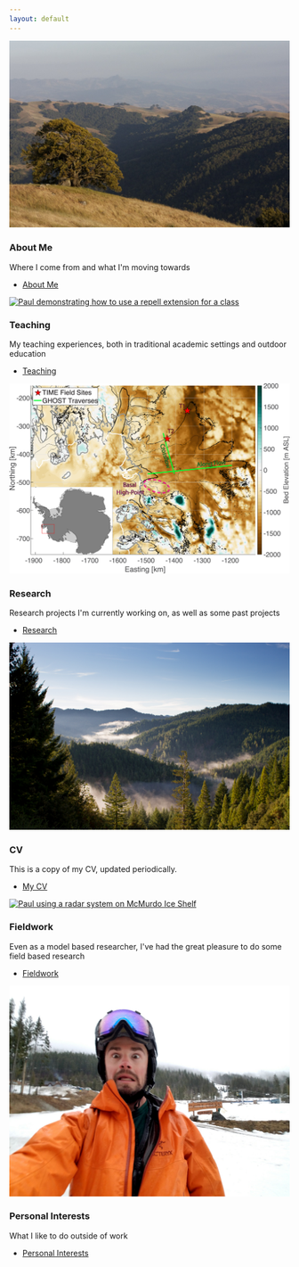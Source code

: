 ```yaml
---
layout: default
---
```


<!-- <\!-- Section -\-> -->
<!-- <section> -->
<!-- 	<header class="major"> -->
<!-- 		<h2>Erat lacinia</h2> -->
<!-- 	</header> -->
<!-- 	<div class="features"> -->
<!-- 		<article> -->
<!-- 			<span class="icon fa-diamond"></span> -->
<!-- 			<div class="content"> -->
<!-- 				<h3>Portitor ullamcorper</h3> -->
<!-- 				<p>Aenean ornare velit lacus, ac varius enim lorem ullamcorper dolore. Proin aliquam facilisis ante interdum. Sed nulla amet lorem feugiat tempus aliquam.</p> -->
<!-- 			</div> -->
<!-- 		</article> -->
<!-- 		<article> -->
<!-- 			<span class="icon fa-paper-plane"></span> -->
<!-- 			<div class="content"> -->
<!-- 				<h3>Sapien veroeros</h3> -->
<!-- 				<p>Aenean ornare velit lacus, ac varius enim lorem ullamcorper dolore. Proin aliquam facilisis ante interdum. Sed nulla amet lorem feugiat tempus aliquam.</p> -->
<!-- 			</div> -->
<!-- 		</article> -->
<!-- 		<article> -->
<!-- 			<span class="icon fa-rocket"></span> -->
<!-- 			<div class="content"> -->
<!-- 				<h3>Quam lorem ipsum</h3> -->
<!-- 				<p>Aenean ornare velit lacus, ac varius enim lorem ullamcorper dolore. Proin aliquam facilisis ante interdum. Sed nulla amet lorem feugiat tempus aliquam.</p> -->
<!-- 			</div> -->
<!-- 		</article> -->
<!-- 		<article> -->
<!-- 			<span class="icon fa-signal"></span> -->
<!-- 			<div class="content"> -->
<!-- 				<h3>Sed magna finibus</h3> -->
<!-- 				<p>Aenean ornare velit lacus, ac varius enim lorem ullamcorper dolore. Proin aliquam facilisis ante interdum. Sed nulla amet lorem feugiat tempus aliquam.</p> -->
<!-- 			</div> -->
<!-- 		</article> -->
<!-- 	</div> -->
<!-- </section> -->



<!-- Section -->
<section>
  <div class="posts">
    <article>
      <a href="{{ 'about_me.html' | absolute_url }}" class="image"><img src="assets/images/henryCoe.jpg" alt="Oak Tree at Henry Coe State Park" /></a>
      <h3>About Me</h3>
      <p>Where I come from and what I'm moving towards </p>
      <ul class="actions">
	<li><a href="{{ 'about_me.html' | absolute_url }}" class="button">About Me</a></li>
      </ul>
    </article>
        <article>
      <a href="{{ 'teaching.html' | absolute_url }}" class="image"><img src="assets/images/jtree1.jpg" alt="Paul demonstrating how to use a repell extension for a class" /></a>
      <h3>Teaching</h3>
      <p>My teaching experiences, both in traditional academic settings and outdoor education</p>
      <ul class="actions">
	<li><a href="{{ 'teaching.html' | absolute_url }}" class="button">Teaching</a></li>
      </ul>
    </article>
    <article>
      <a href="{{ 'research.html' | absolute_url}}" class="image"><img src="assets/images/JGR1.jpg" alt="An annotated map of Thwaites Glacier basal topography" /></a>
      <h3>Research</h3>
      <p>Research projects I'm currently working on, as well as some past projects</p>
      <ul class="actions">
	<li><a href="{{ 'research.html' | absolute_url}}" class="button">Research</a></li>
      </ul>
    </article>
        <article>
      <a href="{{ 'cv.html' | absolute_url }}" class="image"><img src="assets/images/trees.jpg" alt="Fog floating about a redwood forest" /></a>
      <h3>CV</h3>
      <p>This is a copy of my CV, updated periodically.  </p>
      <ul class="actions">
	<li><a href="{{ 'cv.html' | absolute_url }}" class="button">My CV</a></li>
      </ul>
    </article>
    <article>
      <a href="{{ 'fieldwork.html' | absolute_url }}" class="image"><img src="assets/images/paulMcmShelf.jpg" alt="Paul using a radar system on McMurdo Ice Shelf" /></a>
      <h3>Fieldwork</h3>
      <p>Even as a model based researcher, I've had the great pleasure to do some field based research</p>
      <ul class="actions">
	<li><a href="{{ 'fieldwork.html' | absolute_url }}" class="button">Fieldwork</a></li>
      </ul>
    </article>
    <article>
      <a href="{{ 'fun.html' | absolute_url }}" class="image"><img src="assets/images/fun.jpg" alt="Paul making a funny face" /></a>
      <h3>Personal Interests</h3>
      <p>What I like to do outside of work </p>
      <ul class="actions">
	<li><a href="{{ 'fun.html' | absolute_url }}" class="button">Personal Interests</a></li>
      </ul>
    </article>
  </div>
</section>
